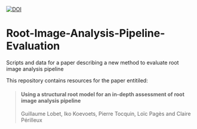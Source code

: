 
[![DOI](https://zenodo.org/badge/20709/guillaumelobet/Root-Image-Analysis-Pipeline-Evaluation.svg)](https://zenodo.org/badge/latestdoi/20709/guillaumelobet/Root-Image-Analysis-Pipeline-Evaluation)


# Root-Image-Analysis-Pipeline-Evaluation

Scripts and data for a paper describing a new method to evaluate root image analysis pipeline

This repository contains resources for the paper entitiled:

> #### Using a structural root model for an in-depth assessment of root image analysis pipeline
> Guillaume Lobet, Iko Koevoets, Pierre Tocquin, Loïc Pagès and Claire Périlleux


